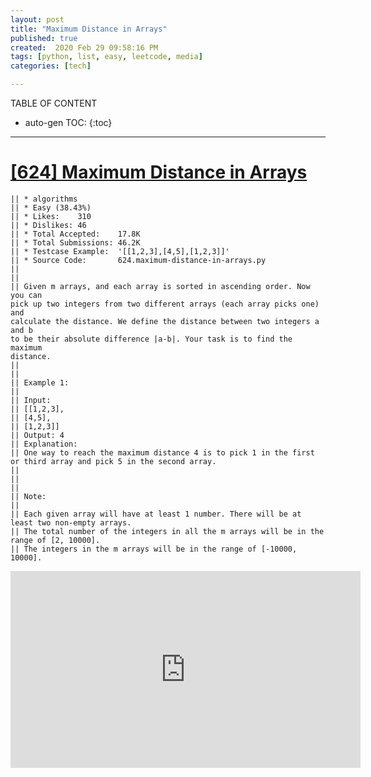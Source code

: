 ```yaml
---
layout: post
title: "Maximum Distance in Arrays"
published: true
created:  2020 Feb 29 09:58:16 PM
tags: [python, list, easy, leetcode, media]
categories: [tech]

---
```


TABLE OF CONTENT

* auto-gen TOC:
{:toc}

- - -

# [[624] Maximum Distance in Arrays](https://leetcode.com/problems/maximum-distance-in-arrays/description/)

    || * algorithms
    || * Easy (38.43%)
    || * Likes:    310
    || * Dislikes: 46
    || * Total Accepted:    17.8K
    || * Total Submissions: 46.2K
    || * Testcase Example:  '[[1,2,3],[4,5],[1,2,3]]'
    || * Source Code:       624.maximum-distance-in-arrays.py
    || 
    || 
    || Given m arrays, and each array is sorted in ascending order. Now you can
    pick up two integers from two different arrays (each array picks one) and
    calculate the distance. We define the distance between two integers a and b
    to be their absolute difference |a-b|. Your task is to find the maximum
    distance.
    || 
    || 
    || Example 1:
    || 
    || Input: 
    || [[1,2,3],
    || ⁠[4,5],
    || ⁠[1,2,3]]
    || Output: 4
    || Explanation: 
    || One way to reach the maximum distance 4 is to pick 1 in the first or third array and pick 5 in the second array.
    || 
    || 
    || 	
    || Note:
    || 
    || Each given array will have at least 1 number. There will be at least two non-empty arrays.
    || The total number of the integers in all the m arrays will be in the range of [2, 10000].
    || The integers in the m arrays will be in the range of [-10000, 10000].

<iframe width="560" height="315" src="https://www.youtube.com/embed/Rnr7vK2k788" frameborder="0" allow="accelerometer; autoplay; encrypted-media; gyroscope; picture-in-picture" allowfullscreen></iframe>
